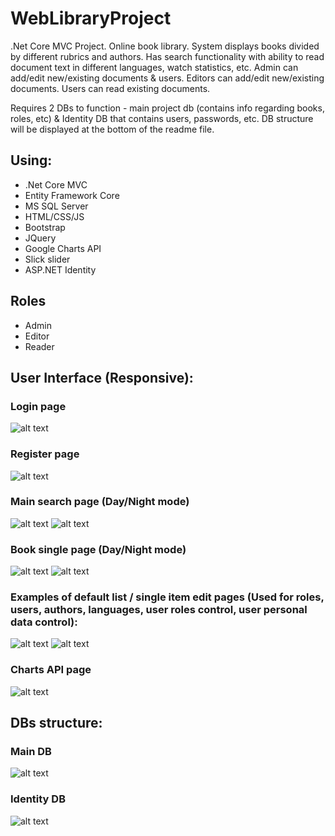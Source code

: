 # WebLibraryProject
.Net Core MVC Project. Online book library. 
System displays books divided by different rubrics and authors. 
Has search functionality with ability to read document text in different languages, watch statistics, etc.
Admin can add/edit new/existing documents & users. Editors can add/edit new/existing documents. Users can read existing documents.

Requires 2 DBs to function - main project db (contains info regarding books, roles, etc) & Identity DB that contains users, passwords, etc. DB structure will be displayed at the bottom of the readme file.

## Using:
 - .Net Core MVC
 - Entity Framework Core
 - MS SQL Server
 - HTML/CSS/JS
 - Bootstrap
 - JQuery
 - Google Charts API
 - Slick slider
 - ASP.NET Identity

## Roles
 - Admin
 - Editor
 - Reader
 
 ## User Interface (Responsive):
 ### Login page 
 ![alt text](https://i.imgur.com/JdbxErM.png)
 
 ### Register page
 ![alt text](https://i.imgur.com/jZOurwx.png)
 
 ### Main search page (Day/Night mode)
 ![alt text](https://i.imgur.com/UAVtZZj.png)
 ![alt text](https://i.imgur.com/WdOsZHx.png)

### Book single page (Day/Night mode)
![alt text](https://i.imgur.com/OgfsnbC.png)
![alt text](https://i.imgur.com/w8dzL8O.png)

### Examples of default list / single item edit pages (Used for roles, users, authors, languages, user roles control, user personal data control):
![alt text](https://i.imgur.com/ifC0yfE.png)
![alt text](https://i.imgur.com/67GuNvg.png)

### Charts API page
![alt text](https://i.imgur.com/GKfuya1.png)

## DBs structure:
### Main DB
![alt text](https://i.imgur.com/sJzg6P2.png)
### Identity DB
![alt text](https://i.imgur.com/YG3pw6y.png)
